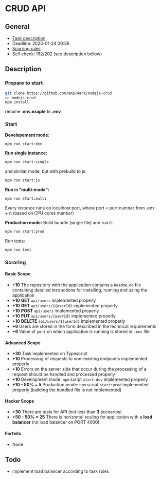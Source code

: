 # CRUD API

## General

- [Task description](https://github.com/AlreadyBored/nodejs-assignments/blob/main/assignments/crud-api/assignment.md)
- Deadline: 2023-01-24 00:59
- [Scorring rules](https://github.com/AlreadyBored/nodejs-assignments/blob/main/assignments/crud-api/score.md)
- Self check: 192/202 (see description bellow)

## Description

### Prepare to start

```bash
git clone https://github.com/emp74ark/nodejs-crud
cd nodejs-crud
npm install
```

rename **.env.exaple** to **.env**

### Start

**Developement mode:**

```bash
npm run start:dev
```

**Run single instance:**

```bash
npm run start:single
```
and similar mode, but with prebuild to js:
```bash
npm run start:js
```

**Run in "multi-mode":**

```bash
npm run start:multi
```

Every instance runs on localhost:port, where port = port number from .env + n (based on CPU cores number)

**Production mode:**
Build bundle (single file) and run it.

```bash
npm run start:prod
```

Run tests:

```bash
npm run test
```

### Scroring

#### Basic Scope

- **+10** The repository with the application contains a `Readme.md` file containing detailed instructions for
  installing, running and using the application
- **+10** **GET** `api/users` implemented properly
- **+10** **GET** `api/users/${userId}` implemented properly
- **+10** **POST** `api/users` implemented properly
- **+10** **PUT** `api/users/{userId}` implemented properly
- **+10** **DELETE** `api/users/${userId}` implemented properly
- **+6** Users are stored in the form described in the technical requirements
- **+6** Value of `port` on which application is running is stored in `.env` file

#### Advanced Scope

- **+30** Task implemented on Typescript
- **+10** Processing of requests to non-existing endpoints implemented properly
- **+10** Errors on the server side that occur during the processing of a request should be handled and processed
  properly
- **+10** Development mode: `npm` script `start:dev` implemented properly
- **+10 - 50% = 5** Production mode: `npm` script `start:prod` implemented properly (building the bundled file is not implemented)

#### Hacker Scope

- **+30** There are tests for API (not less than **3** scenarios)
- **+50 - 50% = 25** There is horizontal scaling for application with a **load balancer** (no load balancer on PORT
  4000)

#### Forfeits

- None

## Todo

- implement load balancer according to task rules